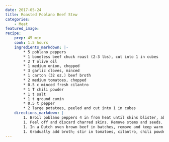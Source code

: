 ```yaml
---
date: 2017-05-24
title: Roasted Poblano Beef Stew
categories:
    - Meat
featured_image: 
recipe:
    prep: 45 min 
    cook: 1.5 hours
    ingredients_markdown: |-
        * 5 poblano peppers
        * 1 boneless beef chuck roast (2-3 lbs), cut into 1 in cubes
        * 2 T olive oil
        * 1 medium onion, chopped
        * 3 garlic cloves, minced
        * 1 carton (32 oz.) beef broth
        * 2 medium tomatoes, chopped
        * 0.5 c minced fresh cilantro
        * 1 T chili powder
        * 1 t salt
        * 1 t ground cumin
        * 0.5 t pepper
        * 2 large potatoes, peeled and cut into 1 in cubes
    directions_markdown: |-
        1. Broil poblano peppers 4 in from heat until skins blister, about 5 minutes. With tongs, rotate peppers quarter turn. Broil and rotate until all sides are blistered and blackened. Immediately place peppers in a small bowl and cover for 20 minutes.
        1. Peel off and discard charred skins. Remove stems and seeds. Coarsely chop.
        1. In a Dutch oven brown beef in batches, remove and keep warm. In the same pan, sauté onion until tender. Add garlic; cook 1 minute longer.
        1. Gradually add broth; stir in tomatoes, cilantro, chili powder, salt, cumin, pepper, poblanos and beef. Bring to a boil; reduce heat; cover and simmer 1.5 hours or until the beef is tender. Add potatoes and cook 10-15 minutes more, until potatoes are done.
---
```

